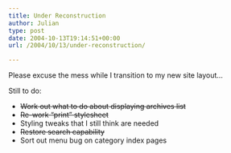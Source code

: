 ```yaml
---
title: Under Reconstruction
author: Julian
type: post
date: 2004-10-13T19:14:51+00:00
url: /2004/10/13/under-reconstruction/

---
```

Please excuse the mess while I transition to my new site layout&#8230;
  
Still to do:

  * <del>Work out what to do about displaying archives list</del>
  * <del datetime="2005-02-23T22:06:5200:00">Re-work &#8220;print&#8221; stylesheet</del>
  * Styling tweaks that I still think are needed
  * <del>Restore search capability</del>
  * Sort out menu bug on category index pages